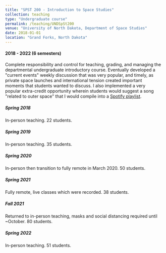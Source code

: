 ```yaml
---
title: "SPST 200 - Introduction to Space Studies"
collection: teaching
type: "Undergraduate course"
permalink: /teaching/UNDSpSt200
venue: "University of North Dakota, Department of Space Studies"
date: 2018-01-01
location: "Grand Forks, North Dakota"
---
```


#### 2018 - 2022 (6 semesters)

Complete responsibility and control for teaching, grading, and managing the departmental undergraduate introductory course. Eventually developed a "current events" weekly discussion that was very popular, and timely, as private space launches and international tension created important moments that students wanted to discuss. I also implemented a very popular extra-credit opportunity wherein students would suggest a song "related to outer space" that I would compile into a [Spotify playlist](https://open.spotify.com/playlist/3KfujKdKibbsEHWa9MMSEd?si=9ce2701a12ab46d1 "SpaceJams Vol 3"). 


##### Spring 2018
In-person teaching. 22 students.

##### Spring 2019 
In-person teaching. 35 students.

##### Spring 2020
In-person then transition to fully remote in March 2020. 50 students.

##### Spring 2021
Fully remote, live classes which were recorded. 38 students.

##### Fall 2021
Returned to in-person teaching, masks and social distancing required until ~October. 80 students.

##### Spring 2022
In-person teaching. 51 students.